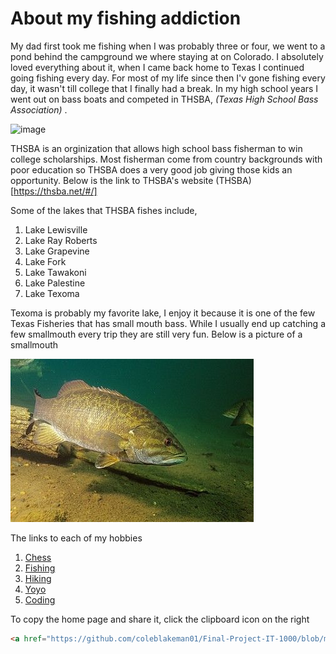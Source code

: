 # About my fishing addiction

My dad first took me fishing when I was probably three or four, we went to a pond behind the campground we where staying at on Colorado. I absolutely loved everything about it, when I came back home to Texas I continued going fishing every day. For most of my life since then I'v gone fishing every day, it wasn't till college that I finally had a break. In my high school years I went out on bass boats and competed in THSBA, _(Texas High School Bass Association)_ .

![image](https://user-images.githubusercontent.com/65063251/119292621-608ba900-bc16-11eb-8cf1-bcfea61f68e8.png)

THSBA is an orginization that allows high school bass fisherman to win college scholarships. Most fisherman come from country backgrounds with poor education so THSBA does a very good job giving those kids an opportunity. Below is the link to THSBA's website
(THSBA)[https://thsba.net/#/]

Some of the lakes that THSBA fishes include,

1. Lake Lewisville
2. Lake Ray Roberts
3. Lake Grapevine
4. Lake Fork
5. Lake Tawakoni
6. Lake Palestine
7. Lake Texoma

Texoma is probably my favorite lake, I enjoy it because it is one of the few Texas Fisheries that has small mouth bass. While I usually end up catching a few smallmouth every trip they are still very fun. Below is a picture of a smallmouth

![FishingPhoto](/images/Smallmouth-Bass-Micropterus-dolomi-EEFSS-2153_zps87923557.jpg)

The links to each of my hobbies
1. [Chess](https://github.com/coleblakeman01/Final-Project-IT-1000/blob/main/Chess)
2. [Fishing](https://github.com/coleblakeman01/Final-Project-IT-1000/blob/main/fishing.md)
3. [Hiking](https://github.com/coleblakeman01/Final-Project-IT-1000/blob/main/hiking.md)
4. [Yoyo](https://github.com/coleblakeman01/Final-Project-IT-1000/blob/main/yoyo.md)
5. [Coding](https://github.com/coleblakeman01/Final-Project-IT-1000/blob/main/coding.md)

To copy the home page and share it, click the clipboard icon on the right

```html
<a href="https://github.com/coleblakeman01/Final-Project-IT-1000/blob/main/README.md">Home Page</a>
```
